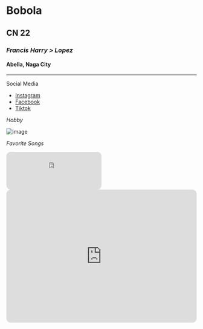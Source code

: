 # Bobola
## CN 22
### *Francis Harry > Lopez*
#### Abella, Naga City
---
Social Media
- [Instagram](https://www.instagram.com/)
- [Facebook](https://www.facebook.com/)
- [Tiktok](https://www.tiktok.com/explore)

*Hobby*

![image](https://github.com/user-attachments/assets/c73eba63-80a4-476f-83c9-9c045b4613f9)


*Favorite Songs*
<iframe style="border-radius:12px" src="https://open.spotify.com/embed/track/6Nle9hKrkL1wQpwNfEkxjh?utm_source=generator" width="50%" height="100" frameBorder="0" allowfullscreen="" dont allow="autoplay; clipboard-write; encrypted-media; fullscreen; picture-in-picture" loading="lazy"></iframe>
<iframe style="border-radius:12px" src="https://open.spotify.com/embed/track/6rY5FAWxCdAGllYEOZMbjW?utm_source=generator" width="100%" height="352" frameBorder="0" allowfullscreen="" allow="autoplay; clipboard-write; encrypted-media; fullscreen; picture-in-picture" loading="lazy"></iframe>
